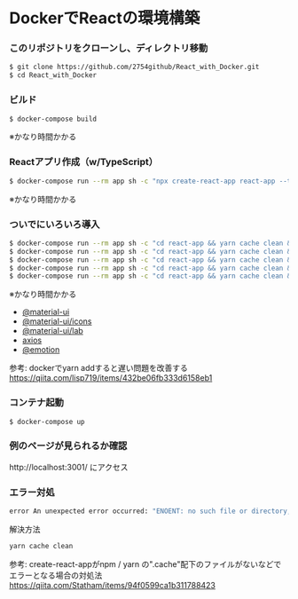 # DockerでReactの環境構築

### このリポジトリをクローンし、ディレクトリ移動
```bash
$ git clone https://github.com/2754github/React_with_Docker.git
$ cd React_with_Docker
```

### ビルド
```bash
$ docker-compose build
```
※かなり時間かかる

### Reactアプリ作成（w/TypeScript）
```bash
$ docker-compose run --rm app sh -c "npx create-react-app react-app --template typescript"
```
※かなり時間かかる

### ついでにいろいろ導入
```bash
$ docker-compose run --rm app sh -c "cd react-app && yarn cache clean && yarn add @material-ui/core"
$ docker-compose run --rm app sh -c "cd react-app && yarn cache clean && yarn add @material-ui/icons"
$ docker-compose run --rm app sh -c "cd react-app && yarn cache clean && yarn add @material-ui/lab"
$ docker-compose run --rm app sh -c "cd react-app && yarn cache clean && yarn add axios"
$ docker-compose run --rm app sh -c "cd react-app && yarn cache clean && yarn add @emotion/core @emotion/styled"
```
※かなり時間かかる  

- [@material-ui](https://material-ui.com/)
- [@material-ui/icons](https://material-ui.com/components/material-icons/)
- [@material-ui/lab](https://material-ui.com/components/about-the-lab/)
- [axios](https://github.com/axios/axios)
- [@emotion](https://emotion.sh/docs/install)

参考: dockerでyarn addすると遅い問題を改善する  
https://qiita.com/lisp719/items/432be06fb333d6158eb1

### コンテナ起動
```bash
$ docker-compose up
```

### 例のページが見られるか確認
http://localhost:3001/ にアクセス

### エラー対処
```bash
error An unexpected error occurred: "ENOENT: no such file or directory, lstat '/usr/src/app/react-app/node_modules/rxjs/fetch/'".
```
解決方法

```bash
yarn cache clean
```
参考: create-react-appがnpm / yarn の".cache"配下のファイルがないなどでエラーとなる場合の対処法  
https://qiita.com/Statham/items/94f0599ca1b311788423

